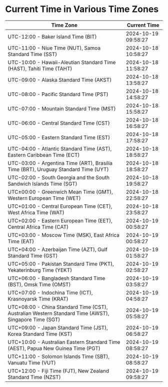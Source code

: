 # Current Time in Various Time Zones

| Time Zone | Current Time |
|-----------|--------------|
| UTC-12:00 - Baker Island Time (BIT) | 2024-10-19 09:58:27 |
| UTC-11:00 - Niue Time (NUT), Samoa Standard Time (SST) | 2024-10-18 10:58:27 |
| UTC-10:00 - Hawaii-Aleutian Standard Time (HAST), Tahiti Time (TAHT) | 2024-10-18 11:58:27 |
| UTC-09:00 - Alaska Standard Time (AKST) | 2024-10-18 13:58:27 |
| UTC-08:00 - Pacific Standard Time (PST) | 2024-10-18 14:58:27 |
| UTC-07:00 - Mountain Standard Time (MST) | 2024-10-18 15:58:27 |
| UTC-06:00 - Central Standard Time (CST) | 2024-10-18 16:58:27 |
| UTC-05:00 - Eastern Standard Time (EST) | 2024-10-18 17:58:27 |
| UTC-04:00 - Atlantic Standard Time (AST), Eastern Caribbean Time (ECT) | 2024-10-18 18:58:27 |
| UTC-03:00 - Argentina Time (ART), Brasília Time (BRT), Uruguay Standard Time (UYT) | 2024-10-18 18:58:27 |
| UTC-02:00 - South Georgia and the South Sandwich Islands Time (SGT) | 2024-10-18 19:58:27 |
| UTC±00:00 - Greenwich Mean Time (GMT), Western European Time (WET) | 2024-10-18 22:58:27 |
| UTC+01:00 - Central European Time (CET), West Africa Time (WAT) | 2024-10-18 23:58:27 |
| UTC+02:00 - Eastern European Time (EET), Central Africa Time (CAT) | 2024-10-19 00:58:27 |
| UTC+03:00 - Moscow Time (MSK), East Africa Time (EAT) | 2024-10-19 00:58:27 |
| UTC+04:00 - Azerbaijan Time (AZT), Gulf Standard Time (GST) | 2024-10-19 01:58:27 |
| UTC+05:00 - Pakistan Standard Time (PKT), Yekaterinburg Time (YEKT) | 2024-10-19 02:58:27 |
| UTC+06:00 - Bangladesh Standard Time (BST), Omsk Time (OMST) | 2024-10-19 03:58:27 |
| UTC+07:00 - Indochina Time (ICT), Krasnoyarsk Time (KRAT) | 2024-10-19 04:58:27 |
| UTC+08:00 - China Standard Time (CST), Australian Western Standard Time (AWST), Singapore Time (SGT) | 2024-10-19 05:58:27 |
| UTC+09:00 - Japan Standard Time (JST), Korea Standard Time (KST) | 2024-10-19 06:58:27 |
| UTC+10:00 - Australian Eastern Standard Time (AEST), Papua New Guinea Time (PGT) | 2024-10-19 08:58:27 |
| UTC+11:00 - Solomon Islands Time (SBT), Vanuatu Time (VUT) | 2024-10-19 08:58:27 |
| UTC+12:00 - Fiji Time (FJT), New Zealand Standard Time (NZST) | 2024-10-19 09:58:27 |
